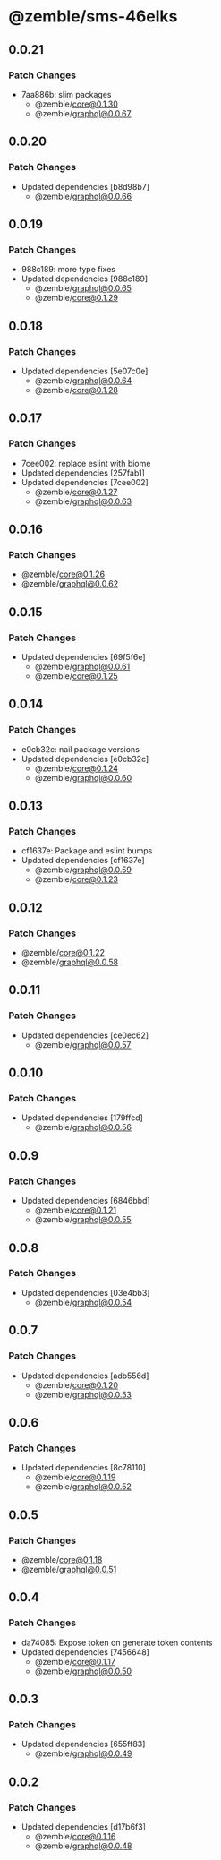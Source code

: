# @zemble/sms-46elks

## 0.0.21

### Patch Changes

- 7aa886b: slim packages
  - @zemble/core@0.1.30
  - @zemble/graphql@0.0.67

## 0.0.20

### Patch Changes

- Updated dependencies [b8d98b7]
  - @zemble/graphql@0.0.66

## 0.0.19

### Patch Changes

- 988c189: more type fixes
- Updated dependencies [988c189]
  - @zemble/graphql@0.0.65
  - @zemble/core@0.1.29

## 0.0.18

### Patch Changes

- Updated dependencies [5e07c0e]
  - @zemble/graphql@0.0.64
  - @zemble/core@0.1.28

## 0.0.17

### Patch Changes

- 7cee002: replace eslint with biome
- Updated dependencies [257fab1]
- Updated dependencies [7cee002]
  - @zemble/core@0.1.27
  - @zemble/graphql@0.0.63

## 0.0.16

### Patch Changes

- @zemble/core@0.1.26
- @zemble/graphql@0.0.62

## 0.0.15

### Patch Changes

- Updated dependencies [69f5f6e]
  - @zemble/graphql@0.0.61
  - @zemble/core@0.1.25

## 0.0.14

### Patch Changes

- e0cb32c: nail package versions
- Updated dependencies [e0cb32c]
  - @zemble/core@0.1.24
  - @zemble/graphql@0.0.60

## 0.0.13

### Patch Changes

- cf1637e: Package and eslint bumps
- Updated dependencies [cf1637e]
  - @zemble/graphql@0.0.59
  - @zemble/core@0.1.23

## 0.0.12

### Patch Changes

- @zemble/core@0.1.22
- @zemble/graphql@0.0.58

## 0.0.11

### Patch Changes

- Updated dependencies [ce0ec62]
  - @zemble/graphql@0.0.57

## 0.0.10

### Patch Changes

- Updated dependencies [179ffcd]
  - @zemble/graphql@0.0.56

## 0.0.9

### Patch Changes

- Updated dependencies [6846bbd]
  - @zemble/core@0.1.21
  - @zemble/graphql@0.0.55

## 0.0.8

### Patch Changes

- Updated dependencies [03e4bb3]
  - @zemble/graphql@0.0.54

## 0.0.7

### Patch Changes

- Updated dependencies [adb556d]
  - @zemble/core@0.1.20
  - @zemble/graphql@0.0.53

## 0.0.6

### Patch Changes

- Updated dependencies [8c78110]
  - @zemble/core@0.1.19
  - @zemble/graphql@0.0.52

## 0.0.5

### Patch Changes

- @zemble/core@0.1.18
- @zemble/graphql@0.0.51

## 0.0.4

### Patch Changes

- da74085: Expose token on generate token contents
- Updated dependencies [7456648]
  - @zemble/core@0.1.17
  - @zemble/graphql@0.0.50

## 0.0.3

### Patch Changes

- Updated dependencies [655ff83]
  - @zemble/graphql@0.0.49

## 0.0.2

### Patch Changes

- Updated dependencies [d17b6f3]
  - @zemble/core@0.1.16
  - @zemble/graphql@0.0.48
